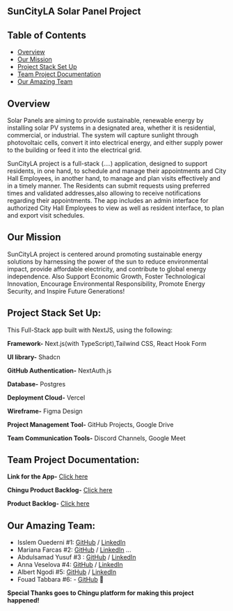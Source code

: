 ## SunCityLA Solar Panel Project
## Table of Contents

* [Overview](#overview)
* [Our Mission](#Our-Mission)
* [Project Stack Set Up](#Project-Stack-Set-Up)
* [Team Project Documentation](#Team-Project-Documentation)
* [ Our Amazing Team](#Our-Amazing-Team)

## Overview
Solar Panels are aiming to provide sustainable, renewable energy by installing solar PV systems in a designated area, whether it is residential, commercial, or industrial. The system will capture sunlight through photovoltaic cells, convert it into electrical energy, and either supply power to the building or feed it into the electrical grid.

SunCityLA project is a full-stack (....) application, designed to support residents, in one hand, to schedule and manage their appointments and City Hall Employees, in another hand, to manage and plan visits effectively and in a timely manner. The  Residents can submit requests using preferred times and validated addresses,also allowing to receive notifications regarding their appointments. 
The app includes an admin interface for authorized City Hall Employees to view as well as resident interface, to plan and export visit schedules.

## Our Mission 
SunCityLA project is centered around promoting sustainable energy solutions by harnessing the power of the sun to reduce environmental impact, provide affordable electricity, and contribute to global energy independence. Also Support Economic Growth, Foster Technological Innovation, Encourage Environmental Responsibility, Promote Energy Security, and Inspire Future Generations! 

## Project Stack Set Up:
This Full-Stack app built with NextJS, using the following:

**Framework-** Next.js(with TypeScript),Tailwind CSS, React Hook Form

**UI library-** Shadcn

**GitHub Authentication-** NextAuth.js

**Database-** Postgres
 
**Deployment Cloud-** Vercel

**Wireframe-** Figma Design

**Project Management Tool-** GitHub Projects, Google Drive

**Team Communication Tools-** Discord Channels, Google Meet


## Team Project Documentation:

**Link for the App-** [Click here](https://[github.com/orgs/chingu-voyages/projects/277/views/1](https://v52-tier3-team-35-v8ru.vercel.app/))

**Chingu Product Backlog-** [Click here](https://github.com/orgs/chingu-voyages/projects/277/views/1)

**Product Backlog-** [Click here](https://docs.google.com/document/d/1KYfGvCHYQ9AB2acP4Q80EEOivD5hVsxkwRixL91ZFto/edit?tab=t.0)
           

## Our Amazing Team:

- Isslem Ouederni #1: [GitHub](https://github.com/EslemOuederni) / [LinkedIn](https://www.linkedin.com/in/isslem-ouederni-858a13182/)
- Mariana Farcas #2: [GitHub](https://github.com/MarianaFarcas) / [LinkedIn](https://linkedin.com/in/mariana-f-6592661b5) ...
- Abdulsamad Yusuf #3 : [GitHub](https://github.com/samad13) / [LinkedIn](www.linkedin.com/in/abdulsamad-yusuf-ba0064178)
- Anna Veselova #4: [GitHub](https://github.com/AnyaVeselova) / [LinkedIn](https://www.linkedin.com/in/anna-veselova-3640752a0/)
- Albert Ngodi #5: [GitHub](https://github.com/ngodi) / [LinkedIn](https://linkedin.com/in/albertngodi)
- Fouad Tabbara #6: - [GitHub](https://github.com/fmtabbara) 🥷

**Special Thanks goes to Chingu platform for making this project happened!**
